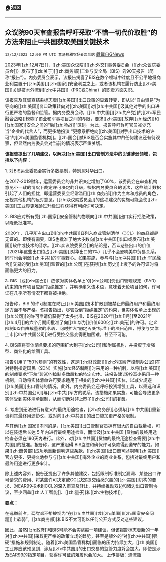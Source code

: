 ###  [:house:返回](README.md)
---


## 众议院90天审查报告呼吁采取“不惜一切代价取胜”的方法来阻止中共国获取美国关键技术
`12/12/2023 12:00 PM UTC 喜马拉雅农场新西兰站` [轉載自GNews](https://gnews.org/articles/2100326)

2023年[[zh:12月7日]]，[[zh:美国众议院]][[zh:外交]]事务委员会（[[zh:众议院委员会]]）发布了[[zh:关于]][[zh:商务部]]工业与安全局（BIS）的90天报告（简称“报告”）。内务委员会表示，该报告揭露了BIS在数个领域中过度且不公平地将商业利益置于[[zh:美国]][[zh:国家]]安全利益之上，或者该机构在履行防止[[zh:美国]]关键技术外流到[[zh:中共国]]（PRC或China）的职责方面失职。

该报告及其调查结果标志着[[zh:美国]]出口政策的显着转变，即从以“自由贸易”为导向的[[zh:美国]]出口政策转向对[[zh:美国]]对[[zh:中共国]]及其他对手的出口进行更严格的监督和监管。据内务委员会称，[[zh:中共国]][[zh:共产党]]的[[zh:军民融合战略]]模糊了商业和军事项目之间的界限，要求[[zh:美国]]放弃[[zh:经济]]和[[zh:国家]]安全之间的“后[[zh:冷战]]”区别。为此，报告呼吁许可官员减少充当“企业的代言人”，而更多地扮演 “更愿意拒绝向[[zh:美国]]对手出口技术的许可”的[[zh:美国监管机构]]。[[zh:国会]]或BIS是否会实施其中的任何建议还有待观察，但显然内务委员会对当前的情况表示严重关切。

**该报告提出了几项建议，以解决[[zh:美国]]出口管制方法中的关键薄弱领域，包括以下内容：**

1\. 对BIS运营委员会实行多数票制，特别是对华出口。

在2017-2019财年，运营委员会的非共识决定增加了60%，该委员会在审查机构意见不一致的情况下裁定许可决定的升级。根据内务委员会的说法，这些统计数据引起了人们的担忧，即运营委员会经常滥用[[zh:商务部]]作为主席和成员的角色，无视其他机构的反对意见。[[zh:众议院委员会]]的这项建议的实施可能会使[[zh:美国]]工业界更难通过升级过程获得有利的许可决定。

2\. BIS应对所有受[[zh:国家]]安全管制的物项向[[zh:中共国]]出口实行拒绝政策，以降低批准率。

2020年，几乎所有出口到[[zh:中共国]]且列入商业管制清单（CCL）的商品都是无证的。即使有需要，BIS也批准了绝大多数向[[zh:中共国]]出口或发布[[zh:美国]]软件或技术的请求。[[zh:众议院委员会]]的结论是，否认这些出口的价值（2021年这些出口约占[[zh:美国]]对华出口的1%）几乎不会影响美中贸易关系，同时也会削弱[[zh:中共]]的军事野心。如果实施，参与与[[zh:中共国]][[zh:军民融合]]交易的受[[zh:美国]]监管的[[zh:公司]]在获得[[zh:历史]]上授予的许可证时将面临更大的阻力。

3\. BIS（或[[zh:国会]]）应该对实体名单上的[[zh:公司]]受出口管理规定（EAR）约束的所有项目应用“拒绝推定”，并明确定义该术语，意味着无论项目如何，许可证在几乎所有情况下都将被拒绝。

报告称，BIS 的许可制度在防止[[zh:美国]]技术扩散到被禁止的最终用户和最终用途方面不够严格。该报告指出，尽管受到“拒绝推定”的约束，但实体名单上出现的[[zh:公司]]的许可申请仍获得了太多批准，BIS在2020年[[zh:11月]]至2021年[[zh:4月]]的六个月期间批准了向[[zh:华为]]价值600亿[[zh:美元]]的许可。定义限制BIS自由裁量权的术语，同时扩大“假定否决”标准下的项目范围，将使与实体上市[[zh:中共国公司]]进行受控交易变得更加困难，甚至不可能。

4\. BIS应将实体清单要求的范围扩大到子[[zh:公司]]和附属机构，并投资于增强型、商业化的绘图工具。

报告引用了“50%规则”的有效性，这是[[zh:财政部]][[zh:外国资产控制办公室]]在对特别指定国民（SDN）实施[[zh:经济制裁]]时采用的一种机制，以将[[zh:美国]]的制裁要求“下放”到SDN控制多数股权的特定实体。该报告建议BIS至少采用一种机制，自动将实体清单许可要求适用于相关的[[zh:中共国]]实体，以减少规避[[zh:美国]]出口管制的情况。此外，内务委员会还呼吁投资增强工具，以筛选和识别[[zh:中共国公司]]与[[zh:中共]]军方的联系。该措施如果实施，可能会导致更多实体受到实体清单限制，从而切断对非上市子[[zh:公司]]的销售。

5\. 考虑到无法进行有意义的最终用途检查，[[zh:商务部]]必须与[[zh:中共国]]重新谈判其最终用途协议，或对向[[zh:中共国]]的出口施加更严格的限制。

与其他[[zh:国家]]不同的是，[[zh:美国]]出口管制官员拥有很大的自由裁量权，可以在装运后长达 5 年内进行最终用途检查，而涉及[[zh:中共国]]货物的最终用途检查必须在180天内进行。此外，对[[zh:中共国]]货物的最终用途检查需要[[zh:中共国]]的批准。报告称，这严重阻碍 BIS监控和确保许可条款得到遵守的能力。如果[[zh:商务部]]成功地重新谈判这些条款，[[zh:美国]]出口商可以期待[[zh:美国]]官方更多、更持久地参与与[[zh:中共国]]海外企业的商业关系，包括对最终用户和最终用途进行更多审计。

除上述内容外，报告还提出了许多其他建议，包括限制标准制定漏洞、某些出口许可请求的费用、将某些许可决定或CCL决定提交给感兴趣的[[zh:美国]]机构的要求、对EAR99技术到CCL的深入审查及转让，并持续推动双边和诸边出口管制协议，至少涵盖[[zh:人工智能]]、[[zh:量子]]和[[zh:生物技术]]。

**要点：**

在选举前夕，两党都不想被视为“在[[zh:中共国]]或[[zh:美国]][[zh:国家安全问题]]上软弱”。[[zh:商务部]]和BIS不太可能以任何公开方式反对这些建议。

因此，虽然[[zh:政府]]和BIS可能不会实施每一项建议，但该报告标志着新的一年对[[zh:中共国]]采取更严格的政策立场的趋势，甚至是额外的“对[[zh:中共国]]强硬”措施和规则制定。随着[[zh:美国监管机构]]面临的压力持续加大，[[zh:美国]]工业界应该预见到，涉及[[zh:中共国]]的出口交易的监管力度将会加大，即使是涉及EAR99的指定项目，获得许可证的难度也会加大。
上传排版：漂流瓶
